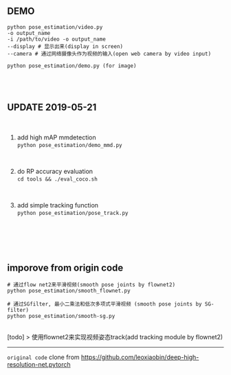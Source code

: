 ## DEMO
```
python pose_estimation/video.py
-o output_name
-i /path/to/video -o output_name
--display # 显示出来(display in screen)
--camera # 通过网络摄像头作为视频的输入(open web camera by video input)

python pose_estimation/demo.py (for image)
```

<br><br>
## UPDATE 2019-05-21

<br>

1. add high mAP mmdetection    
`python pose_estimation/demo_mmd.py`

<br>

2. do RP accuracy evaluation   
`cd tools && ./eval_coco.sh`

<br>

3. add simple tracking function  
`python pose_estimation/pose_track.py`

<br>

<br><br>
## imporove from origin code

```
# 通过flow net2来平滑视频(smooth pose joints by flownet2)
python pose_estimation/smooth_flownet.py

# 通过SGfilter, 最小二乘法和低次多项式平滑视频 (smooth pose joints by SG-filter)
python pose_estimation/smooth-sg.py

```
<br>
[todo]
 > 使用flownet2来实现视频姿态track(add tracking module by flownet2)


---


`original code`
clone from https://github.com/leoxiaobin/deep-high-resolution-net.pytorch
